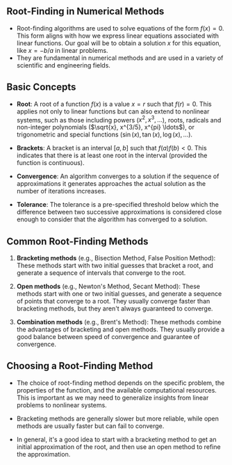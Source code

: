 ## Root-Finding in Numerical Methods

- Root-finding algorithms are used to solve equations of the form $f(x) = 0$. This form aligns with how we express linear equations associated with linear functions. Our goal will be to obtain a solution $x$ for this equation, like $x = -b/a$ in linear problems. 
- They are fundamental in numerical methods and are used in a variety of scientific and engineering fields.

## Basic Concepts

- **Root**: A root of a function $f(x)$ is a value $x = r$ such that $f(r) = 0$. This applies not only to linear functions but can also extend to nonlinear systems, such as those including powers ($x^2, x^3, \ldots$), roots, radicals and non-integer polynomials ($\sqrt{x}, x^{3/5}, x^{pi} \ldots$), or trigonometric and special functions ($\sin(x), \tan(x), \log(x), \ldots$).
  
- **Brackets**: A bracket is an interval $[a, b]$ such that $f(a)f(b) < 0$. This indicates that there is at least one root in the interval (provided the function is continuous).

- **Convergence**: An algorithm converges to a solution if the sequence of approximations it generates approaches the actual solution as the number of iterations increases.

- **Tolerance**: The tolerance is a pre-specified threshold below which the difference between two successive approximations is considered close enough to consider that the algorithm has converged to a solution.

## Common Root-Finding Methods

1. **Bracketing methods** (e.g., Bisection Method, False Position Method): These methods start with two initial guesses that bracket a root, and generate a sequence of intervals that converge to the root.

2. **Open methods** (e.g., Newton's Method, Secant Method): These methods start with one or two initial guesses, and generate a sequence of points that converge to a root. They usually converge faster than bracketing methods, but they aren't always guaranteed to converge.

3. **Combination methods** (e.g., Brent's Method): These methods combine the advantages of bracketing and open methods. They usually provide a good balance between speed of convergence and guarantee of convergence.

## Choosing a Root-Finding Method

- The choice of root-finding method depends on the specific problem, the properties of the function, and the available computational resources. This is important as we may need to generalize insights from linear problems to nonlinear systems.
  
- Bracketing methods are generally slower but more reliable, while open methods are usually faster but can fail to converge.

- In general, it's a good idea to start with a bracketing method to get an initial approximation of the root, and then use an open method to refine the approximation.

